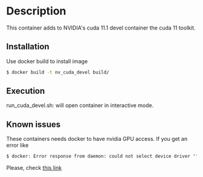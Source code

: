 # Description
This container adds to NVIDIA's cuda 11.1 devel container the cuda 11 toolkit. 

## Installation
Use docker build to install image

```bash
$ docker build -t nv_cuda_devel build/
```

## Execution
run_cuda_devel.sh: will open container in interactive mode.

## Known issues

These containers needs docker to have nvidia GPU access. If you get an error like

``` bash
$ docker: Error response from daemon: could not select device driver "" with capabilities: [[gpu]]
```
Please, check [this link](https://docs.nvidia.com/datacenter/cloud-native/container-toolkit/install-guide.html#docker "")
